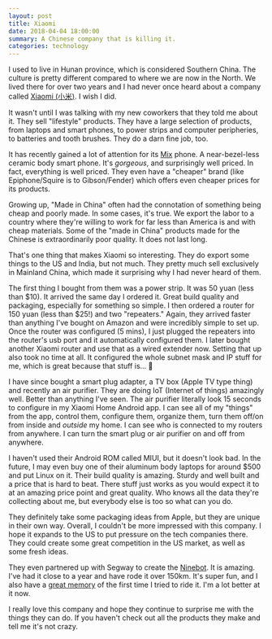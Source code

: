 ```yaml
---
layout: post
title: Xiaomi
date: 2018-04-04 18:00:00
summary: A Chinese company that is killing it.
categories: technology
---
```


I used to live in Hunan province, which is considered Southern China. The culture is pretty different compared to where we are now in the North. We lived there for over two years and I had never once heard about a company called [Xiaomi (小米)](https://www.mi.com/index.html). I wish I did.

It wasn't until I was talking with my new coworkers that they told me about it. They sell "lifestyle" products. They have a large selection of products, from laptops and smart phones, to power strips and computer peripheries, to batteries and tooth brushes. They do a darn fine job, too.

It has recently gained a lot of attention for its [Mix](https://www.mi.com/mix2s/) phone. A near-bezel-less ceramic body smart phone. It's _gorgeous_, and surprisingly well priced. In fact, everything is well priced. They even have a "cheaper" brand (like Epiphone/Squire is to Gibson/Fender) which offers even cheaper prices for its products.

Growing up, "Made in China" often had the connotation of something being cheap and poorly made. In some cases, it's true. We export the labor to a country where they're willing to work for far less than America is and with cheap materials. Some of the "made in China" products made for the Chinese is extraordinarily poor quality. It does not last long.

That's one thing that makes Xiaomi so interesting. They do export some things to the US and India, but not much. They pretty much sell exclusively in Mainland China, which made it surprising why I had never heard of them.

The first thing I bought from them was a power strip. It was 50 yuan (less than $10). It arrived the same day I ordered it. Great build quality and packaging, especially for something so simple. I then ordered a router for 150 yuan (less than $25!) and two "repeaters." Again, they arrived faster than anything I've bought on Amazon and were incredibly simple to set up. Once the router was configured (5 mins), I just plugged the repeaters into the router's usb port and it automatically configured them. I later bought another Xiaomi router and use that as a wired extender now. Setting that up also took no time at all. It configured the whole subnet mask and IP stuff for me, which is great because that stuff is... 😬

I have since bought a smart plug adapter, a TV box (Apple TV type thing) and recently an air purifier. They are doing IoT (Internet of things) amazingly well. Better than anything I've seen. The air purifier literally look 15 seconds to configure in my Xiaomi Home Android app. I can see all of my "things" from the app, control them, configure them, organize them, turn them off/on from inside and _outside_ my home. I can see who is connected to my routers from anywhere. I can turn the smart plug or air purifier on and off from anywhere.

I haven't used their Android ROM called MIUI, but it doesn't look bad. In the future, I may even buy one of their aluminum body laptops for around $500 and put Linux on it. Their build quality is amazing. Sturdy and well built and a price that is hard to beat. There stuff just works as you would expect it to at an amazing price point and great quality. Who knows all the data they're collecting about me, but everybody else is too so what can you do.

They definitely take some packaging ideas from Apple, but they are unique in their own way. Overall, I couldn't be more impressed with this company. I hope it expands to the US to put pressure on the tech companies there. They could create some great competition in the US market, as well as some fresh ideas.

They even partnered up with Segway to create the [Ninebot](https://www.mi.com/scooter/). It is amazing. I've had it close to a year and have rode it over 150km. It's super fun, and I also have a [great memory](https://www.youtube.com/watch?v=_qicpBnroh8) of the first time I tried to ride it. I'm a lot better at it now.

I really love this company and hope they continue to surprise me with the things they can do. If you haven't check out all the products they make and tell me it's not crazy.
